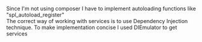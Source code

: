 Since I'm not using composer I have to implement autoloading functions like "spl_autoload_register"  
The correct way of working with services is to use Dependency Injection technique. To make implementation concise I used DIEmulator to get services
